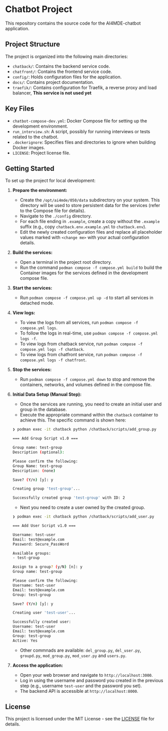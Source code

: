 # Chatbot Project

This repository contains the source code for the AI4MDE-chatbot application.

## Project Structure

The project is organized into the following main directories:

- `chatback/`: Contains the backend service code.
- `chatfront/`: Contains the frontend service code.
- `config/`: Holds configuration files for the application.
- `docs/`: Contains project documentation.
- `traefik/`: Contains configuration for Traefik, a reverse proxy and load balancer, **This service is not used yet**

## Key Files

- `chatbot-compose-dev.yml`: Docker Compose file for setting up the development environment.
- `run_interview.sh`: A script, possibly for running interviews or tests related to the chatbot.
- `.dockerignore`: Specifies files and directories to ignore when building Docker images.
- `LICENSE`: Project license file.

## Getting Started

To set up the project for local development:

1.  **Prepare the environment:**
    - Create the `/opt/ai4mde/050/data` subdirectory on your system. This directory will be used to store persistent data for the services (refer to the Compose file for details).
    - Navigate to the `./config` directory.
    - For each file ending in `.example`, create a copy without the `.example` suffix (e.g., copy `chatback.env.example.yml` to `chatback.env`).
    - Edit the newly created configuration files and replace all placeholder values marked with `<change me>` with your actual configuration details.

2.  **Build the services:**
    - Open a terminal in the project root directory.
    - Run the command `podman compose -f compose.yml build` to build the Container images for the services defined in the development compose file.

3.  **Start the services:**
    - Run `podman compose -f compose.yml up -d` to start all services in detached mode.

4.  **View logs:**
    - To view the logs from all services, run `podman compose -f compose.yml logs`.
    - To follow the logs in real-time, use `podman compose -f compose.yml logs -f`.
    - To view logs from chatback service, run `podman compose -f compose.yml logs -f chatback`.
    - To view logs from chatfront service, run `podman compose -f compose.yml logs -f chatfront`.

5.  **Stop the services:**
    - Run `podman compose -f compose.yml down` to stop and remove the containers, networks, and volumes defined in the compose file.

6.  **Initial Data Setup (Manual Step):**
    - Once the services are running, you need to create an initial user and group in the database.
    - Execute the appropriate command within the `chatback` container to achieve this. The specific command is shown here:
    ```bash
    ❯ podman exec -it chatback python /chatback/scripts/add_group.py

    === Add Group Script v1.0 ===

    Group name: test-group
    Description (optional):

    Please confirm the following:
    Group Name: test-group
    Description: (none)

    Save? (Y/n) [y]: y

    Creating group 'test-group'...

    Successfully created group 'test-group' with ID: 2
    ```
    - Next you need to create a user owned by the created group.
    ```bash
    ❯ podman exec -it chatback python /chatback/scripts/add_user.py

    === Add User Script v1.0 ===

    Username: test-user
    Email: test@example.com
    Password: Secure_PassWord

    Available groups:
    - test-group

    Assign to a group? (y/N) [n]: y
    Group name: test-group

    Please confirm the following:
    Username: test-user
    Email: test@example.com
    Group: test-group

    Save? (Y/n) [y]: y

    Creating user 'test-user'...

    Successfully created user:
    Username: test-user
    Email: test@example.com
    Group: test-group
    Active: Yes
    ```
    - Other commnads are available: `del_group.py`, `del_user.py`, `groupd.py`, `mod_group.py`, `mod_user.py` and `users.py`.

7.  **Access the application:**
    - Open your web browser and navigate to `http://localhost:3000`.
    - Log in using the username and password you created in the previous step (e.g., username `test-user` and the password you set).
    - The backend API is accessible at `http://localhost:8000`.

## License

This project is licensed under the MIT License - see the [LICENSE](LICENSE) file for details.

